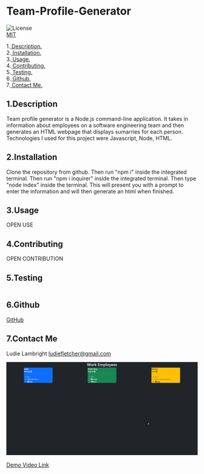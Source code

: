 # Team-Profile-Generator

![License](https://img.shields.io/badge/License-MIT-orange.svg) <br> [MIT](https://opensource.org/licenses/MIT)

1.[ Description. ](#desc)
<br>
2.[ Installation. ](#inst)
<br>
3.[ Usage. ](#use)
<br>
4.[ Contributing. ](#contr)
<br>
5.[ Testing. ](#test)
<br>
6.[ Github. ](#git)
<br>
7.[ Contact Me.](#conta)
<br>

<a id="desc"></a>
## 1.Description

Team profile generator is a Node.js command-line application. It takes in information about employees on a software engineering team and then generates an HTML webpage that displays sumarries for each person. Technologies I used for this project were Javascript, Node, HTML.

<a id="inst"></a>
## 2.Installation

Clone the repository from github. Then run "npm i" inside the integrated terminal. Then run "npm i inquirer" inside the integrated terminal. Then type "node index" inside the terminal. This will present you with a prompt to enter the information and will then generate an html when finished.

<a id="use"></a>
## 3.Usage

OPEN USE

<a id="contr"></a>
## 4.Contributing

OPEN CONTRIBUTION

<a id="test"></a>
## 5.Testing
```

```
<a id="git"></a>
## 6.Github

[GitHub](https://github.com/veidul)

<a id="conta"></a>
## 7.Contact Me
Ludie Lambright
ludiefletcher@gmail.com

![Screenshot](./myteam.png)

[Demo Video Link](https://youtu.be/3w11iGSWJm4)

